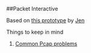 
##Packet Interactive

Based on [this prototype](https://kaganjd.github.io/packet-sketches/v2/) by [Jen](https://github.com/kaganjd)

Things to keep in mind

1. [Common Pcap problems](https://github.com/mranney/node_pcap#some-common-problems)
